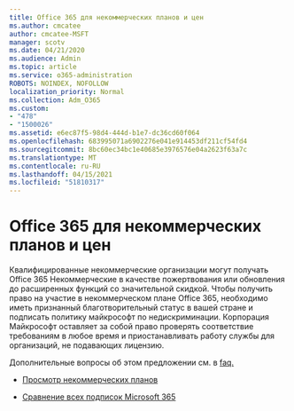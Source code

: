 ```yaml
---
title: Office 365 для некоммерческих планов и цен
ms.author: cmcatee
author: cmcatee-MSFT
manager: scotv
ms.date: 04/21/2020
ms.audience: Admin
ms.topic: article
ms.service: o365-administration
ROBOTS: NOINDEX, NOFOLLOW
localization_priority: Normal
ms.collection: Adm_O365
ms.custom:
- "478"
- "1500026"
ms.assetid: e6ec87f5-98d4-444d-b1e7-dc36cd60f064
ms.openlocfilehash: 683995071a6902276e041e914453df211cf54fd4
ms.sourcegitcommit: 8bc60ec34bc1e40685e3976576e04a2623f63a7c
ms.translationtype: MT
ms.contentlocale: ru-RU
ms.lasthandoff: 04/15/2021
ms.locfileid: "51810317"
---
```

# <a name="office-365-for-nonprofit-plans-and-pricing"></a>Office 365 для некоммерческих планов и цен

Квалифицированные некоммерческие организации могут получать Office 365 Некоммерческие в качестве пожертвования или обновления до расширенных функций со значительной скидкой. Чтобы получить право на участие в некоммерческом [](https://go.microsoft.com/fwlink/p/?LinkID=330253) плане Office 365, необходимо иметь признанный благотворительный статус в вашей стране и подписать политику майкрософт по недискриминации. Корпорация Майкрософт оставляет за собой право проверять соответствие требованиям в любое время и приостанавливать работу службы для организаций, не подавающих лицензию.
  
Дополнительные вопросы об этом предложении см. в [faq.](https://products.office.com/nonprofit/office-365-nonprofit)
  
- [Просмотр некоммерческих планов](https://products.office.com/nonprofit/office-365-nonprofit-plans-and-pricing?tab=1)

- [Сравнение всех подписок Microsoft 365](https://products.office.com/business/compare-more-office-365-for-business-plans)